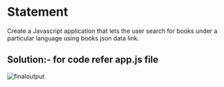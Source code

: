 # Statement
Create a Javascript application that lets the user search for books under a particular language using books json data link.

## Solution:- for code refer app.js file


![finaloutput](https://github.com/attainu/lakshay-saini-au8/blob/master/javascript-pracitice-project/Book_library/s1.gif)

